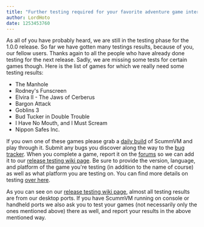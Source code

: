 ```yaml
---
title: "Further testing required for your favorite adventure game interpreter"
author: LordHoto
date: 1253453760
---
```


As all of you have probably heard, we are still in the testing phase for the 1.0.0 release. So far we have gotten many testings results, because of you, our fellow users. Thanks again to all the people who have already done testing for the next release. Sadly, we are missing some tests for certain games though. Here is the list of games for which we really need some testing results:

*   The Manhole
*   Rodney's Funscreen
*   Elvira II - The Jaws of Cerberus
*   Bargon Attack
*   Goblins 3
*   Bud Tucker in Double Trouble
*   I Have No Mouth, and I Must Scream
*   Nippon Safes Inc.

If you own one of these games please grab a [daily build](/downloads/#daily) of ScummVM and play through it. Submit any bugs you discover along the way to the [bug tracker](http://bugs.scummvm.org/). When you complete a game, report it on the [forums](http://forums.scummvm.org/viewtopic.php?t=7599) so we can add it to our [release testing wiki page](http://wiki.scummvm.org/index.php/Release_Testing/1.0.0). Be sure to provide the version, language, and platform of the game you're testing (in addition to the name of course) as well as what platform you are testing on. You can find more details on testing [over here](http://wiki.scummvm.org/index.php/Release_Testing).

As you can see on our [release testing wiki page](http://wiki.scummvm.org/index.php/Release_Testing/1.0.0), almost all testing results are from our desktop ports. If you have ScummVM running on console or handheld ports we also ask you to test your games (not necessarily only the ones mentioned above) there as well, and report your results in the above mentioned way.
